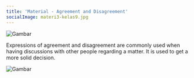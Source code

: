 ```yaml
---
title: 'Material - Agreement and Disagreement'
socialImage: materi3-kelas9.jpg
---
```

![Gambar](/materi3-kelas9.jpg)

Expressions of agreement and disagreement are commonly used when having discussions with other people regarding a matter. It is used to get a more solid decision.

![Gambar](/materi3-tabel-kelas9.png)

